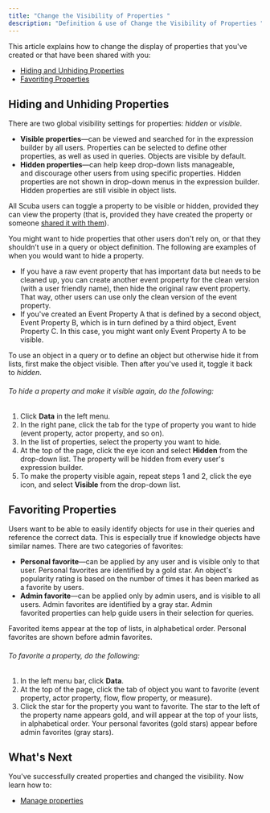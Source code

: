 ```yaml
---
title: "Change the Visibility of Properties "
description: "Definition & use of Change the Visibility of Properties "
---
```


This article explains how to change the display of properties that you've created or that have been shared with you:

- [Hiding and Unhiding Properties](#hiding)
- [Favoriting Properties](#favoriting)

## Hiding and Unhiding Properties 

There are two global visibility settings for properties: *hidden* or *visible*.

- **Visible properties**—can be viewed and searched for in the expression builder by all users. Properties can be selected to define other properties, as well as used in queries. Objects are visible by default.
- **Hidden properties**—can help keep drop-down lists manageable, and discourage other users from using specific properties. Hidden properties are not shown in drop-down menus in the expression builder. Hidden properties are still visible in object lists.

All Scuba users can toggle a property to be visible or hidden, provided they can view the property (that is, provided they have created the property or someone [shared it with them](../../../scuba-guides/scuba-user-guides/manage-your-created-objects/share-an-object-with-other-users)).

You might want to hide properties that other users don't rely on, or that they shouldn’t use in a query or object definition. The following are examples of when you would want to hide a property.

- If you have a raw event property that has important data but needs to be cleaned up, you can create another event property for the clean version (with a user friendly name), then hide the original raw event property. That way, other users can use only the clean version of the event property.
- If you've created an Event Property A that is defined by a second object, Event Property B, which is in turn defined by a third object, Event Property C. In this case, you might want only Event Property A to be visible.

To use an object in a query or to define an object but otherwise hide it from lists, first make the object visible. Then after you've used it, toggle it back to *hidden*.

###### To hide a property and make it visible again, do the following:

1. Click **Data** in the left menu.
2. In the right pane, click the tab for the type of property you want to hide (event property, actor property, and so on).
3. In the list of properties, select the property you want to hide.
4. At the top of the page, click the eye icon and select **Hidden** from the drop-down list. The property will be hidden from every user's expression builder.
5. To make the property visible again, repeat steps 1 and 2, click the eye icon, and select **Visible** from the drop-down list.

## Favoriting Properties

Users want to be able to easily identify objects for use in their queries and reference the correct data. This is especially true if knowledge objects have similar names. There are two categories of favorites:

- **Personal favorite**—can be applied by any user and is visible only to that user. Personal favorites are identified by a gold star. An object's popularity rating is based on the number of times it has been marked as a favorite by users.
- **Admin favorite**—can be applied only by admin users, and is visible to all users. Admin favorites are identified by a gray star. Admin favorited properties can help guide users in their selection for queries.

Favorited items appear at the top of lists, in alphabetical order. Personal favorites are shown before admin favorites.

###### To favorite a property, do the following:

1. In the left menu bar, click **Data**.
2. At the top of the page, click the tab of object you want to favorite (event property, actor property, flow, flow property, or measure).
3. Click the star for the property you want to favorite. The star to the left of the property name appears gold, and will appear at the top of your lists, in alphabetical order. Your personal favorites (gold stars) appear before admin favorites (gray stars).

## What's Next 

You've successfully created properties and changed the visibility. Now learn how to:

- [Manage properties](../manage-properties)
